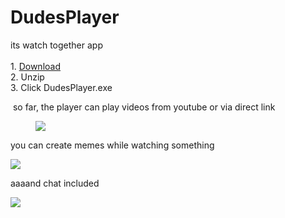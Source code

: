 
<h1>DudesPlayer</h1>
<p></p>
<p>its watch together app<br><br>1. <a href="https://dvinerlove.itch.io/dudesplayer/purchase">Download</a><br>2. Unzip<br>3. Click DudesPlayer.exe<br></p>
<p>&nbsp;so far, the player can play videos from youtube or via direct link</p>
<figure><img src="https://img.itch.zone/aW1hZ2UvMTUwNDkyNS84Nzc5NDg5LmpwZw==/original/SyPTTP.jpg"></figure>
<p>you can create memes while watching something</p>
<p><img src="https://img.itch.zone/aW1nLzg3ODM3NTQuanBn/original/wtm%2FzW.jpg"></p>
<p>aaaand chat included</p>
<p><img src="https://img.itch.zone/aW1nLzg3ODM3NjQuanBn/original/Gp6zTJ.jpg"><br></p>
<p><br></p>
